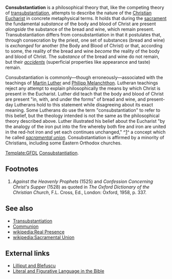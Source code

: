 **Consubstantiation** is a philosophical theory that, like the
competing theory of
[transubstantiation](Transubstantiation "Transubstantiation"),
attempts to describe the nature of the
[Christian](Christianity "Christianity")
[Eucharist](Eucharist "Eucharist") in concrete metaphysical terms.
It holds that during the [sacrament](Sacrament "Sacrament") the
fundamental *substance* of the body and blood of Christ are present
*alongside* the substance of the bread and wine, which remain
present. Transubstantiation differs from consubstantiation in that
it postulates that, through consecration by the priest, one set of
substances (bread and wine) is *exchanged* for another (the Body
and Blood of Christ) or that, according to some, the reality of the
bread and wine *become* the reality of the body and blood of
Christ. The *substance* of the bread and wine do not remain, but
their
*[accidents](http://www.wikipedia.org/wiki/Accident_(philosophy) "wikipedia:Accident (philosophy)")*
(superficial properties like appearance and taste) remain.

Consubstantiation is commonly—though erroneously—associated with
the teachings of [Martin Luther](Martin_Luther "Martin Luther") and
[Philipp Melanchthon](Philipp_Melanchthon "Philipp Melanchthon").
Lutheran teachings reject any attempt to explain philosophically
the means by which Christ is present in the Eucharist. Luther did
teach that the body and blood of Christ are present "in, with, and
under the forms" of bread and wine, and present-day Lutherans hold
to this statement while disagreeing about its exact meaning. Some
Lutherans do use the term "consubstantiation" to refer to this
belief, but the theology intended is not the same as the
philosophical theory described above. Luther illustrated his belief
about the Eucharist "by the analogy of the iron put into the fire
whereby both fire and iron are united in the red-hot iron and yet
each continues unchanged," ^[1](#Footnotes)^ a concept which he
called
*[sacramental union](http://www.wikipedia.org/wiki/Sacramental_Union "wikipedia:Sacramental Union").*
Consubstantiation is affirmed by a minority of Christians,
including some Eastern Orthodox churches.

  
[Template:GFDL](http://www.theopedia.com/index.php?title=Template:GFDL&action=edit&redlink=1 "Template:GFDL (page does not exist)")
[Consubstantiation](http://www.wikipedia.org/wiki/Consubstantiation "wikipedia:Consubstantiation").

## Footnotes

1.  *Against the Heavenly Prophets* (1525) and
    *Confession Concerning Christ's Supper* (1528) as quoted in
    *The Oxford Dictionary of the Christian Church*, F.L. Cross, Ed.,
    London: Oxford, 1958, p. 337.

## See also

-   [Transubstantiation](Transubstantiation "Transubstantiation")
-   [Communion](Communion "Communion")
-   [wikipedia:Real Presence](http://www.wikipedia.org/wiki/Real_Presence "wikipedia:Real Presence")
-   [wikipedia:Sacramental Union](http://www.wikipedia.org/wiki/Sacramental_Union "wikipedia:Sacramental Union")

## External links

-   [Lilliput and Blefuscu](http://www.siolon.com/board/viewtopic.php?t=23)
-   [Literal and Figurative Language in the Bible](http://www.wcg.org/lit/bible/literal2.htm)



